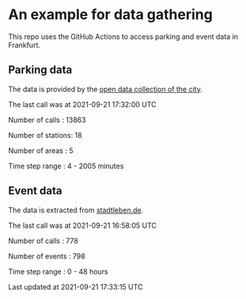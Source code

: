 # An example for data gathering

This repo uses the GitHub Actions to access parking and event data in Frankfurt.

## Parking data
The data is provided by the [open data collection of the city](https://www.offenedaten.frankfurt.de/).

The last call was at 2021-09-21 17:32:00 UTC

Number of calls   : 13863

Number of stations:    18

Number of areas   :     5

Time step range   :     4 -  2005 minutes


## Event data
The data is extracted from [stadtleben.de](https://stadtleben.de/frankfurt/).

The last call was at 2021-09-21 16:58:05 UTC

Number of calls   : 778

Number of events  : 798

Time step range   :   0 -  48 hours


Last updated at 2021-09-21 17:33:15 UTC
